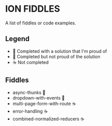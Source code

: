 ION FIDDLES
===========

A list of fiddles or code examples.

Legend
------
- :star2: Completed with a solution that I'm proud of
- :poop: Completed but not proud of the solution
- :coffee: Not completed

Fiddles
-------

- async-thunks :star2:
- dropdown-with-events :poop:
- multi-page-form-with-route :coffee:
- error-handling :coffee:
- combined-normalized-reducers :coffee:
